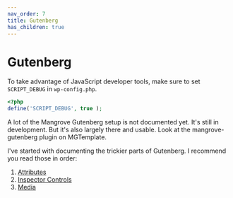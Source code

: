 ```yaml
---
nav_order: 7
title: Gutenberg
has_children: true
---
```

# Gutenberg

To take advantage of JavaScript developer tools, make sure to set `SCRIPT_DEBUG` in `wp-config.php`.
```php
<?php
define('SCRIPT_DEBUG', true );
```

A lot of the Mangrove Gutenberg setup is not documented yet. It's still in development.
But it's also largely there and usable.
Look at the mangrove-gutenberg plugin on MGTemplate.

I've started with documenting the trickier parts of Gutenberg.
I recommend you read those in order:

1. [Attributes](/gutenberg/attributes)
1. [Inspector Controls](/gutenberg/inspector-controls)
1. [Media](/gutenberg/media)
